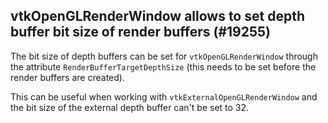 ## vtkOpenGLRenderWindow allows to set depth buffer bit size of render buffers (#19255)

The bit size of depth buffers can be set for `vtkOpenGLRenderWindow` through the
attribute `RenderBufferTargetDepthSize` (this needs to be set before the render
buffers are created).

This can be useful when working with `vtkExternalOpenGLRenderWindow` and the
bit size of the external depth buffer can't be set to 32.

